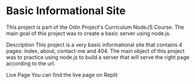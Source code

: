 # Basic Informational Site

This project is part of the Odin Project's Curriculum NodeJS Course. The main goal of this project was to create a basic server using node.js.

Description
This project is a very basic informational site that contains 4 pages: index, about, contact-me and 404. The main object of this project was to practice using node.js to build a server that will serve the right page according to the url.

Live Page
You can find the live page on Replit
